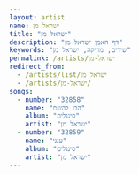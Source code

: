 ```yaml
---
layout: artist
name: ישראל מן
title: "ישראל מן"
description: "דף האמן ישראל מן"
keywords: "שירים, מוזיקה, ישראל מן"
permalink: /artists/ישראל-מן
redirect_from:
  - /artists/list/ישראל מן
  - /artists/ישראל-מן/
songs:
  - number: "32858"
    name: "הבו להשם"
    album: "סינגלים"
    artist: "ישראל מן"
  - number: "32859"
    name: "ענני"
    album: "סינגלים"
    artist: "ישראל מן"
---
```

